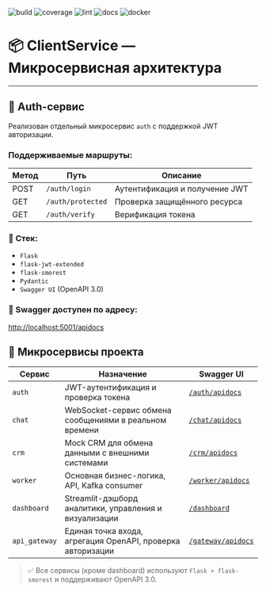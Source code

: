 ![build](https://github.com/alexsadovnikov/client-worker/actions/workflows/worker-ci.yml/badge.svg)
![coverage](https://codecov.io/gh/alexsadovnikov/client-worker/branch/main/graph/badge.svg)
![lint](https://github.com/alexsadovnikov/client-worker/actions/workflows/lint.yml/badge.svg)
![docs](https://img.shields.io/badge/docs-wiki-blue?logo=github)
![docker](https://img.shields.io/docker/image-size/alexsadovnikov/client-worker/latest?logo=docker)

# 📦 ClientService — Микросервисная архитектура
---

## 🔐 Auth-сервис

Реализован отдельный микросервис `auth` с поддержкой JWT авторизации.

### Поддерживаемые маршруты:

| Метод | Путь            | Описание                       |
|-------|------------------|--------------------------------|
| POST  | `/auth/login`    | Аутентификация и получение JWT |
| GET   | `/auth/protected`| Проверка защищённого ресурса   |
| GET   | `/auth/verify`   | Верификация токена             |

### 🧩 Стек:

- `Flask`
- `flask-jwt-extended`
- `flask-smorest`
- `Pydantic`
- `Swagger UI` (OpenAPI 3.0)

### 📄 Swagger доступен по адресу:
[http://localhost:5001/apidocs](http://localhost:5001/apidocs)

## 🧩 Микросервисы проекта

| Сервис        | Назначение                                                   | Swagger UI                                      |
|---------------|--------------------------------------------------------------|-------------------------------------------------|
| `auth`        | JWT-аутентификация и проверка токена                         | [`/auth/apidocs`](http://localhost:5001/apidocs) |
| `chat`        | WebSocket-сервис обмена сообщениями в реальном времени       | [`/chat/apidocs`](http://localhost:5002/apidocs) |
| `crm`         | Mock CRM для обмена данными с внешними системами            | [`/crm/apidocs`](http://localhost:5053/apidocs)  |
| `worker`      | Основная бизнес-логика, API, Kafka consumer                  | [`/worker/apidocs`](http://localhost:5050/apidocs) |
| `dashboard`   | Streamlit-дэшборд аналитики, управления и визуализации       | [`/dashboard`](http://localhost:8501)           |
| `api_gateway` | Единая точка входа, агрегация OpenAPI, проверка авторизации  | [`/gateway/apidocs`](http://localhost:8080/apidocs) |

> ✅ Все сервисы (кроме dashboard) используют `Flask + flask-smorest` и поддерживают OpenAPI 3.0.